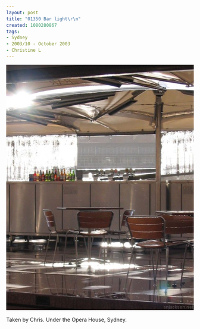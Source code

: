 ```yaml
---
layout: post
title: "01350 Bar light\r\n"
created: 1080280867
tags:
- Sydney
- 2003/10 - October 2003
- Christine L
---
```


<img src="/image/images/img_1350-b-444.jpg"/>

Taken by Chris.  Under the Opera House, Sydney.
